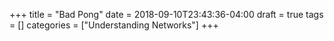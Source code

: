 +++
title = "Bad Pong"
date = 2018-09-10T23:43:36-04:00
draft = true
tags = []
categories = ["Understanding Networks"]
+++


